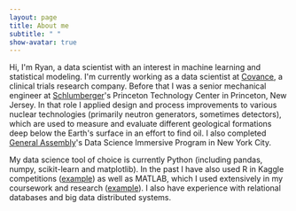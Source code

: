 ```yaml
---
layout: page
title: About me
subtitle: " "
show-avatar: true
---
```


Hi, I'm Ryan, a data scientist with an interest in machine learning and statistical modeling.  I'm currently working as a data scientist at [Covance](https://www.covance.com/), a clinical trials research company.  Before that I was a senior mechanical engineer at [Schlumberger](http://www.slb.com/)'s Princeton Technology Center in Princeton, New Jersey.  In that role I applied design and process improvements to various nuclear technologies (primarily neutron generators, sometimes detectors), which are used to measure and evaluate different geological formations deep below the Earth's surface in an effort to find oil.  I also completed [General Assembly](https://generalassemb.ly/)'s Data Science Immersive Program in New York City.    

My data science tool of choice is currently Python (including pandas, numpy, scikit-learn and matplotlib).  In the past I have also used R in Kaggle competitions ([example](https://github.com/ryanpmccaffrey/Homesite)) as well as MATLAB, which I used extensively in my coursework and research ([example](https://github.com/ryanpmccaffrey/DVC)).  I also have experience with relational databases and big data distributed systems.
